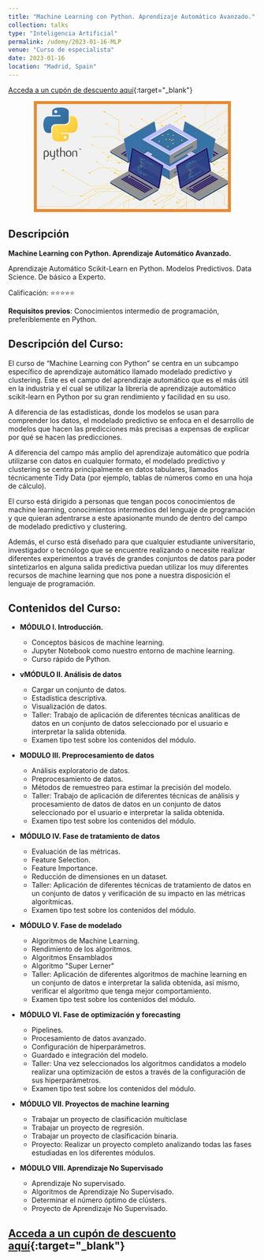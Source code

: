 ```yaml
---
title: "Machine Learning con Python. Aprendizaje Automático Avanzado."
collection: talks
type: "Inteligencia Artificial"
permalink: /udemy/2023-01-16-MLP
venue: "Curso de especialista"
date: 2023-01-16
location: "Madrid, Spain"
---
```


[Acceda a un cupón de descuento aquí](https://www.udemy.com/course/machine-learning-con-python-aprendizaje-automatico-avanzado/?couponCode=MAR_2025){:target="_blank"}

<div>
<p align = "center">
<img src="/images/courses/ML-Python.jpg" alt="Machine Learning con Python" width="400">
</p>
</div>

## Descripción

<b>Machine Learning con Python. Aprendizaje Automático Avanzado.</b>

Aprendizaje Automático Scikit-Learn en Python. Modelos Predictivos. Data Science. De básico a Experto.

Calificación: ⭐⭐⭐⭐⭐

<b>Requisitos previos</b>: Conocimientos intermedio de programación, preferiblemente en Python.

## Descripción del Curso:

El curso de “Machine Learning con Python” se centra en un subcampo específico de aprendizaje automático llamado modelado predictivo y clustering. Este es el campo del aprendizaje automático que es el más útil en la industria y el cual se utilizar la librería de aprendizaje automático scikit-learn en Python por su gran rendimiento y facilidad en su uso.

A diferencia de las estadísticas, donde los modelos se usan para comprender los datos, el modelado predictivo se enfoca en el desarrollo de modelos que hacen las predicciones más precisas a expensas de explicar por qué se hacen las predicciones.

A diferencia del campo más amplio del aprendizaje automático que podría utilizarse con datos en cualquier formato, el modelado predictivo y clustering se centra principalmente en datos tabulares, llamados técnicamente Tidy Data (por ejemplo, tablas de números como en una hoja de cálculo).

El curso  está dirigido a personas que tengan pocos conocimientos de machine learning, conocimientos intermedios del lenguaje de programación y que quieran adentrarse a este apasionante mundo de dentro del campo de modelado predictivo y clustering.

Además, el curso está diseñado para que cualquier estudiante universitario, investigador o tecnólogo que se encuentre realizando o necesite realizar diferentes experimentos a través de grandes conjuntos de datos para poder sintetizarlos en alguna salida predictiva puedan utilizar los muy diferentes recursos de machine learning que nos pone a nuestra disposición el lenguaje de programación.

## Contenidos del Curso:

- __MÓDULO I. Introducción.__
    - Conceptos básicos de machine learning.
    - Jupyter Notebook como nuestro entorno de machine learning.
    - Curso rápido de Python.

- __vMÓDULO II. Análisis de datos__
    - Cargar un conjunto de datos.
    - Estadística descriptiva.
    - Visualización de datos.
    - Taller: Trabajo de aplicación de diferentes técnicas analíticas de datos en un conjunto de datos seleccionado por el usuario e interpretar la salida obtenida.
    - Examen tipo test sobre los contenidos del módulo.

- __MODULO III. Preprocesamiento de datos__
    - Análisis exploratorio de datos.
    - Preprocesamiento de datos.
    - Métodos de remuestreo para estimar la precisión del modelo.
    - Taller: Trabajo de aplicación de diferentes técnicas de análisis y procesamiento de datos de datos en un conjunto de datos seleccionado por el usuario e interpretar la salida obtenida.
    - Examen tipo test sobre los contenidos del módulo.

- __MÓDULO IV. Fase de tratamiento de datos__
    - Evaluación de las métricas.
    - Feature Selection.
    - Feature Importance.
    - Reducción de dimensiones en un dataset.
    - Taller: Aplicación de diferentes técnicas de tratamiento de datos en un conjunto de datos y verificación de su impacto en las métricas algorítmicas.
    - Examen tipo test sobre los contenidos del módulo.

- __MÓDULO V. Fase de modelado__
    - Algoritmos de Machine Learning.
    - Rendimiento de los algoritmos.
    - Algoritmos Ensamblados
    - Algoritmo "Super Lerner"
    - Taller: Aplicación de diferentes algoritmos de machine learning en un conjunto de datos e interpretar la salida obtenida, así mismo, verificar el algoritmo que tenga mejor comportamiento.
    - Examen tipo test sobre los contenidos del módulo.

- __MÓDULO VI. Fase de optimización y forecasting__
    - Pipelines.
    - Procesamiento de datos avanzado.
    - Configuración de hiperparámetros.
    - Guardado e integración del modelo.
    - Taller: Una vez seleccionados los algoritmos candidatos a modelo realizar una optimización de estos a través de la configuración de sus hiperparámetros.
    - Examen tipo test sobre los contenidos del módulo.

- __MÓDULO VII. Proyectos de machine learning__
    - Trabajar un proyecto de clasificación multiclase
    - Trabajar un proyecto de regresión.
    - Trabajar un proyecto de clasificación binaria.
    - Proyecto: Realizar un proyecto completo analizando todas las fases estudiadas en los diferentes módulos.

- __MÓDULO VIII. Aprendizaje No Supervisado__
    - Aprendizaje No supervisado.
    - Algoritmos de Aprendizaje No Supervisado.
    - Determinar el número óptimo de clústers.
    - Proyecto de Aprendizaje No Supervisado.

## [Acceda a un cupón de descuento aquí](https://www.udemy.com/course/machine-learning-con-python-aprendizaje-automatico-avanzado/?couponCode=MAR_2025){:target="_blank"}

